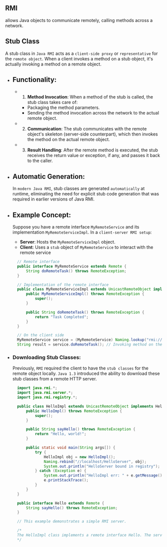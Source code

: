 ## RMI

allows Java objects to communicate remotely, calling methods across a network.

## Stub Class

A stub class in `Java RMI` acts as a `client-side proxy` or `representative` for the `remote object`. When a client invokes a method on a stub object, it's actually invoking a method on a remote object.

- ## Functionality:

  - 1.  **Method Invocation**: When a method of the stub is called, the stub class takes care of:

    - Packaging the method parameters.
    - Sending the method invocation across the network to the actual remote object.

  - 2.  **Communication**: The stub communicates with the remote object's skeleton (server-side counterpart), which then invokes the method on the actual remote object.

  - 3.  **Result Handling**: After the remote method is executed, the stub receives the return value or exception, if any, and passes it back to the caller.

- ## Automatic Generation:

  In `modern Java RMI`, stub classes are generated `automatically` at runtime, eliminating the need for explicit stub code generation that was required in earlier versions of Java RMI.

- ## Example Concept:

  Suppose you have a remote interface `MyRemoteService` and its implementation `MyRemoteServiceImpl`. In a `client-server RMI setup`:

  - **Server**: Hosts the `MyRemoteServiceImpl` object.
  - **Client**: Uses a `stub` object of `MyRemoteService` to interact with the remote service

  ```java
    // Remote interface
    public interface MyRemoteService extends Remote {
        String doRemoteTask() throws RemoteException;
    }

    // Implementation of the remote interface
    public class MyRemoteServiceImpl extends UnicastRemoteObject implements MyRemoteService {
        public MyRemoteServiceImpl() throws RemoteException {
            super();
        }

        public String doRemoteTask() throws RemoteException {
            return "Task Completed";
        }
    }

    // On the client side
    MyRemoteService service = (MyRemoteService) Naming.lookup("rmi://server-address/RemoteService");
    String result = service.doRemoteTask(); // Invoking method on the stub

  ```

- ### Downloading Stub Classes:

  Previously, `RMI` required the client to have the `stub classes` for the remote object locally.
  `Java 1.3` introduced the ability to download these stub classes from a remote HTTP server.

  ```java
    import java.rmi.*;
    import java.rmi.server.*;
    import java.rmi.registry.*;

    public class HelloImpl extends UnicastRemoteObject implements Hello {
        public HelloImpl() throws RemoteException {
            super();
        }

        public String sayHello() throws RemoteException {
            return "Hello, world!";
        }

        public static void main(String args[]) {
            try {
                HelloImpl obj = new HelloImpl();
                Naming.rebind("//localhost/HelloServer", obj);
                System.out.println("HelloServer bound in registry");
            } catch (Exception e) {
                System.out.println("HelloImpl err: " + e.getMessage());
                e.printStackTrace();
            }
        }
    }

    public interface Hello extends Remote {
        String sayHello() throws RemoteException;
    }

    // This example demonstrates a simple RMI server.

    /*
    The HelloImpl class implements a remote interface Hello. The server binds the HelloImpl instance to the RMI registry.
    */

  ```
